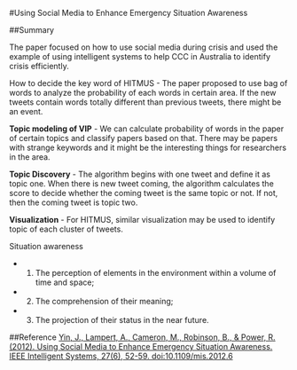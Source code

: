 #Using Social Media to Enhance Emergency Situation Awareness

##Summary

The paper focused on how to use social media during crisis and used the example of using intelligent systems to help CCC in Australia to identify crisis efficiently. 

How to decide the key word of HITMUS - The paper proposed to use bag of words to analyze the probability of each words in certain area. If the new tweets contain words totally different than previous tweets, there might be an event. 

**Topic modeling of VIP** - We can calculate probability of words in the paper of certain topics and classify papers based on that. There may be papers with strange keywords and it might be the interesting things for researchers in the area. 

**Topic Discovery** - The algorithm begins with one tweet and define it as topic one. When there is new tweet coming, the algorithm calculates the score to decide whether the coming tweet is the same topic or not. If not, then the coming tweet is topic two.

**Visualization** - For HITMUS, similar visualization may be used to identify topic of each cluster of tweets.

Situation awareness
- 1. The perception of elements in the environment within a volume of time and space; 
- 2. The comprehension of their meaning; 
- 3. The projection of their status in the near future.



##Reference
[Yin, J., Lampert, A., Cameron, M., Robinson, B., & Power, R. (2012). Using Social Media to Enhance Emergency Situation Awareness. IEEE Intelligent Systems, 27(6), 52-59. doi:10.1109/mis.2012.6](http://www.aaai.org/ocs/index.php/IJCAI/IJCAI15/paper/view/11210 )


